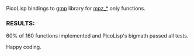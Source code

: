 PicoLisp bindings to [gmp](https://gmplib.org/) library for
[mpz_*](https://gmplib.org/manual/Integer-Functions) only functions.

### RESULTS:
60% of 160 functions implemented and PicoLisp's bigmath passed all tests.

 

Happy coding.
